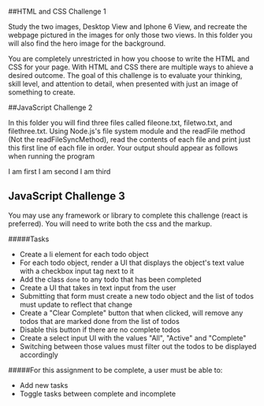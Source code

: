 ##HTML and CSS Challenge 1

Study the two images, Desktop View and Iphone 6 View, and recreate the webpage pictured in the images for only those two views. In this folder you will also find the hero image for the background. 

You are completely unrestricted in how you choose to write the HTML and CSS for your page. With HTML and CSS there are multiple ways to ahieve a desired outcome. The goal of this challenge is to evaluate your thinking, skill level, and attention to detail, when presented with just an image of something to create.


##JavaScript Challenge  2

In this folder you will find three files called fileone.txt, filetwo.txt, and filethree.txt. Using Node.js's file system module and the readFile method (Not the readFileSyncMethod), read the contents of each file and print just this first line of each file in order. Your output should appear as follows when running the program

I am first
I am second
I am third

## JavaScript Challenge 3

You may use any framework or library to complete this challenge (react is preferred). You will need to write both the css and the markup.

#####Tasks
* Create a li element for each todo object
* For each todo object, render a UI that displays the object's text value with a checkbox input tag next to it
* Add the class `done` to any todo that has been completed
* Create a UI that takes in text input from the user
* Submitting that form must create a new todo object and the list of todos must update to reflect that change
* Create a "Clear Complete" button that when clicked, will remove any todos that are marked done from the list of todos
* Disable this button if there are no complete todos
* Create a select input UI with the values "All", "Active" and "Complete"
* Switching between those values must filter out the todos to be displayed accordingly

#####For this assignment to be complete, a user must be able to:
* Add new tasks
* Toggle tasks between complete and incomplete